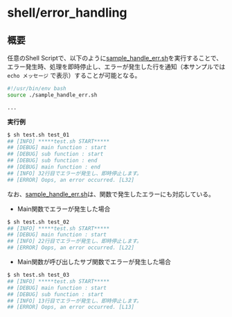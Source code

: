 # shell/error_handling

## 概要

任意のShell Scriptで、以下のように[sample_handle_err.sh](./sample_handle_err.sh)を実行することで、エラー発生時、処理を即時停止し、エラーが発生した行を通知（本サンプルでは `echo メッセージ` で表示）することが可能となる。

```bash
#!/usr/bin/env bash
source ./sample_handle_err.sh

...
```

**実行例**

```bash
$ sh test.sh test_01
## [INFO] *****test.sh START*****
## [DEBUG] main function : start
## [DEBUG] sub function : start
## [DEBUG] sub function : end
## [DEBUG] main function : end
## [INFO] 32行目でエラーが発生し、即時停止します。
## [ERROR] Oops, an error occurred. [L32]
```

なお、[sample_handle_err.sh](./sample_handle_err.sh)は、関数で発生したエラーにも対応している。

* Main関数でエラーが発生した場合

```bash
$ sh test.sh test_02
## [INFO] *****test.sh START*****
## [DEBUG] main function : start
## [INFO] 22行目でエラーが発生し、即時停止します。
## [ERROR] Oops, an error occurred. [L22]
```

* Main関数が呼び出したサブ関数でエラーが発生した場合

```bash
$ sh test.sh test_03
## [INFO] *****test.sh START*****
## [DEBUG] main function : start
## [DEBUG] sub function : start
## [INFO] 13行目でエラーが発生し、即時停止します。
## [ERROR] Oops, an error occurred. [L13]
```
